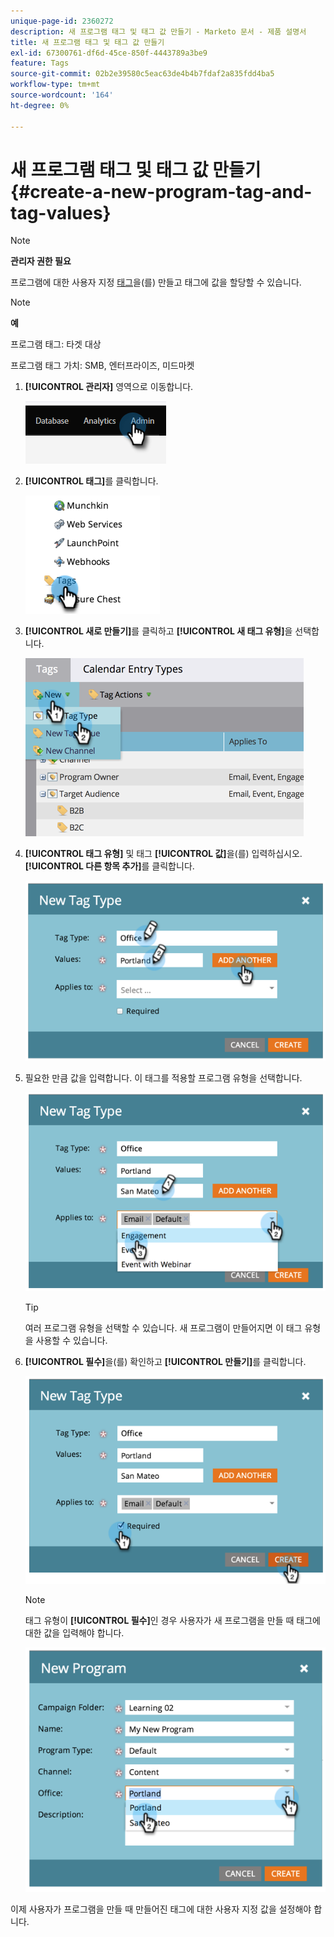 ```yaml
---
unique-page-id: 2360272
description: 새 프로그램 태그 및 태그 값 만들기 - Marketo 문서 - 제품 설명서
title: 새 프로그램 태그 및 태그 값 만들기
exl-id: 67300761-df6d-45ce-850f-4443789a3be9
feature: Tags
source-git-commit: 02b2e39580c5eac63de4b4b7fdaf2a835fdd4ba5
workflow-type: tm+mt
source-wordcount: '164'
ht-degree: 0%

---
```


# 새 프로그램 태그 및 태그 값 만들기 {#create-a-new-program-tag-and-tag-values}

>[!NOTE]
>
>**관리자 권한 필요**

프로그램에 대한 사용자 지정 [태그](/help/marketo/product-docs/core-marketo-concepts/programs/working-with-programs/understanding-tags.md)을(를) 만들고 태그에 값을 할당할 수 있습니다.

>[!NOTE]
>
>**예**
>
>프로그램 태그: 타겟 대상
>
>프로그램 태그 가치: SMB, 엔터프라이즈, 미드마켓

1. **[!UICONTROL 관리자]** 영역으로 이동합니다.

   ![](assets/create-a-new-program-tag-and-tag-values-1.png)

1. **[!UICONTROL 태그]**&#x200B;를 클릭합니다.

   ![](assets/create-a-new-program-tag-and-tag-values-2.png)

1. **[!UICONTROL 새로 만들기]**&#x200B;를 클릭하고 **[!UICONTROL 새 태그 유형]**&#x200B;을 선택합니다.

   ![](assets/create-a-new-program-tag-and-tag-values-3.png)

1. **[!UICONTROL 태그 유형]** 및 태그 **[!UICONTROL 값]**&#x200B;을(를) 입력하십시오. **[!UICONTROL 다른 항목 추가]**&#x200B;를 클릭합니다.

   ![](assets/create-a-new-program-tag-and-tag-values-4.png)

1. 필요한 만큼 값을 입력합니다. 이 태그를 적용할 프로그램 유형을 선택합니다.

   ![](assets/create-a-new-program-tag-and-tag-values-5.png)

   >[!TIP]
   >
   >여러 프로그램 유형을 선택할 수 있습니다. 새 프로그램이 만들어지면 이 태그 유형을 사용할 수 있습니다.

1. **[!UICONTROL 필수]**&#x200B;을(를) 확인하고 **[!UICONTROL 만들기]**&#x200B;를 클릭합니다.

   ![](assets/create-a-new-program-tag-and-tag-values-6.png)

   >[!NOTE]
   >
   >태그 유형이 **[!UICONTROL 필수]**&#x200B;인 경우 사용자가 새 프로그램을 만들 때 태그에 대한 값을 입력해야 합니다.

   ![](assets/create-a-new-program-tag-and-tag-values-7.png)

이제 사용자가 프로그램을 만들 때 만들어진 태그에 대한 사용자 지정 값을 설정해야 합니다.
